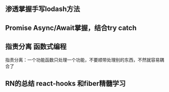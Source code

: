 
## 渗透掌握手写lodash方法

## Promise Async/Await掌握，结合try catch

## 指责分离 函数式编程
指责分离：一个功能函数只处理一个功能，不要顺带处理别的东西，不然就容易耦合了

## RN的总结 react-hooks 和fiber精髓学习